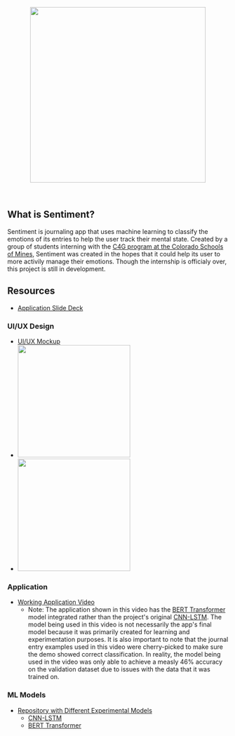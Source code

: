 <p align="center">
    <img src="https://github.com/sentimentapp/application/raw/master/src/assets/logo.png" width="400"/>
<p>
<br>

## What is Sentiment?
Sentiment is journaling app that uses machine learning to classify the emotions of its entries to help the user track their mental state. Created by a group of students interning with the [C4G program at the Colorado Schools of Mines](https://cstart.mines.edu/c4g/), Sentiment was created in the hopes that it could help its user to more activily manage their emotions. Though the internship is officialy over, this project is still in development.

## Resources
- [Application Slide Deck](https://docs.google.com/presentation/d/1n-H6MCLJjlm7aM9_NGkeRTPwSmjQ_3sKZacZwBd-jmQ/edit?usp=sharing)

### UI/UX Design
- [UI/UX Mockup](https://www.figma.com/file/vII04Xd1Q8r208ztIRiuIK/Sentiment-Mockup?node-id=0%3A1)
- <img src="https://cdn.dribbble.com/users/3477380/screenshots/12611484/media/80f345127276e287290981257176b0d6.jpg?compress=1&resize=1600x1200" width="256"/>
- <img src="https://cdn.dribbble.com/users/3477380/screenshots/14806829/media/18d20083ee8fc5414c68687f2422c24c.png?compress=1&resize=1600x1200" width="256"/>


### Application
- [Working Application Video](https://youtu.be/Po-BH-1kRBw)
    - Note: The application shown in this video has the [BERT Transformer](https://github.com/sentimentapp/core/tree/main/transformer) model integrated rather than the project's original [CNN-LSTM](https://github.com/sentimentapp/core/tree/main/cnn-lstm). The model being used in this video is not necessarily the app's final model because it was primarily created for learning and experimentation purposes. It is also important to note that the journal entry examples used in this video were cherry-picked to make sure the demo showed correct classification. In reality, the model being used in the video was only able to achieve a measly 46% accuracy on the validation dataset due to issues with the data that it was trained on.

### ML Models
- [Repository with Different Experimental Models](https://github.com/sentimentapp/core)
    - [CNN-LSTM](https://github.com/sentimentapp/core/tree/main/cnn-lstm)
    - [BERT Transformer](https://github.com/sentimentapp/core/tree/main/transformer)

